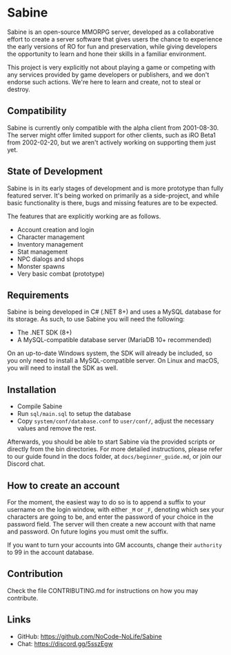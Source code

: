 Sabine
=============================================================================

Sabine is an open-source MMORPG server, developed as a collaborative effort
to create a server software that gives users the chance to experience the
early versions of RO for fun and preservation, while giving developers the
opportunity to learn and hone their skills in a familiar environment.

This project is very explicitly not about playing a game or competing
with any services provided by game developers or publishers, and we don't
endorse such actions. We're here to learn and create, not to steal or
destroy.

Compatibility
-----------------------------------------------------------------------------

Sabine is currently only compatible with the alpha client from 2001-08-30.
The server might offer limited support for other clients, such as iRO
Beta1 from 2002-02-20, but we aren't actively working on supporting them
just yet.

State of Development
-----------------------------------------------------------------------------

Sabine is in its early stages of development and is more prototype than
fully featured server. It's being worked on primarily as a side-project,
and while basic functionality is there, bugs and missing features are
to be expected.

The features that are explicitly working are as follows.
- Account creation and login
- Character management
- Inventory management
- Stat management
- NPC dialogs and shops
- Monster spawns
- Very basic combat (prototype)

Requirements
-----------------------------------------------------------------------------

Sabine is being developed in C# (.NET 8+) and uses a MySQL database for
its storage. As such, to use Sabine you will need the following:

- The .NET SDK (8+)
- A MySQL-compatible database server (MariaDB 10+ recommended)

On an up-to-date Windows system, the SDK will already be included,
so you only need to install a MySQL-compatible server. On Linux and
macOS, you will need to install the SDK as well.

Installation
-----------------------------------------------------------------------------

* Compile Sabine
* Run `sql/main.sql` to setup the database
* Copy `system/conf/database.conf` to `user/conf/`,
  adjust the necessary values and remove the rest.

Afterwards, you should be able to start Sabine via the provided scripts or
directly from the bin directories. For more detailed instructions, please
refer to our guide found in the docs folder, at `docs/beginner_guide.md`,
or join our Discord chat.

How to create an account
-----------------------------------------------------------------------------

For the moment, the easiest way to do so is to append a suffix to your
username on the login window, with either `_M` or `_F`, denoting which
sex your characters are going to be, and enter the password of your
choice in the password field. The server will then create a new account
with that name and password. On future logins you must omit the suffix.

If you want to turn your accounts into GM accounts, change their `authority`
to 99 in the account database.

Contribution
-----------------------------------------------------------------------------

Check the file CONTRIBUTING.md for instructions on how you may contribute.

Links
-----------------------------------------------------------------------------

* GitHub: https://github.com/NoCode-NoLife/Sabine
* Chat: https://discord.gg/5sszEgw
